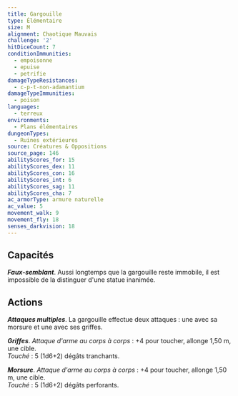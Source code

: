 ```yaml
---
title: Gargouille
type: Élémentaire
size: M
alignment: Chaotique Mauvais
challenge: '2'
hitDiceCount: 7
conditionImmunities:
  - empoisonne
  - epuise
  - petrifie
damageTypeResistances:
  - c-p-t-non-adamantium
damageTypeImmunities:
  - poison
languages:
  - terreux
environments:
  - Plans élémentaires
dungeonTypes:
  - Ruines extérieures
source: Créatures & Oppositions
source_page: 146
abilityScores_for: 15
abilityScores_dex: 11
abilityScores_con: 16
abilityScores_int: 6
abilityScores_sag: 11
abilityScores_cha: 7
ac_armorType: armure naturelle
ac_value: 5
movement_walk: 9
movement_fly: 18
senses_darkvision: 18
---
```

## Capacités
_**Faux-semblant**_. Aussi longtemps que la gargouille reste immobile, il est impossible de la distinguer d'une statue inanimée.

## Actions
_**Attaques multiples**_. La gargouille effectue deux attaques : une avec sa morsure et une avec ses griffes.

_**Griffes**_. _Attaque d'arme au corps à corps_ : +4 pour toucher, allonge 1,50 m, une cible.  
_Touché_ : 5 (1d6+2) dégâts tranchants.

_**Morsure**_. _Attaque d'arme au corps à corps_ : +4 pour toucher, allonge 1,50 m, une cible.  
_Touché_ : 5 (1d6+2) dégâts perforants.
